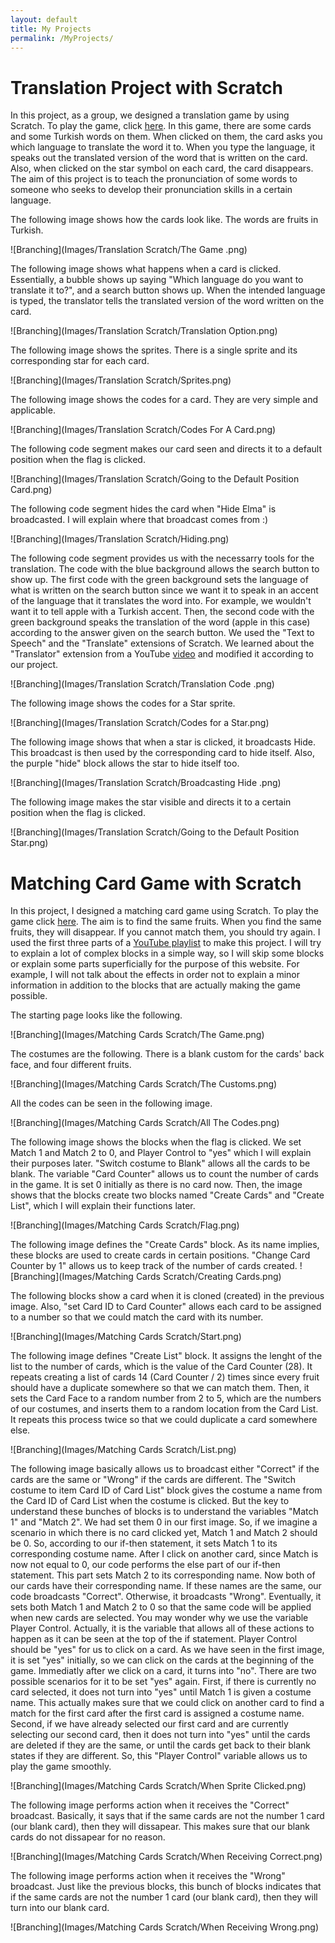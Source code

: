 ```yaml
---
layout: default
title: My Projects
permalink: /MyProjects/
---
```


# Translation Project with Scratch
In this project, as a group, we designed a translation game by using Scratch. To play the game, click [here](https://scratch.mit.edu/projects/1068090239). In this game, there are some cards and some Turkish words on them. When clicked on them, the card asks you which language to translate the word it to. When you type the language, it speaks out the translated version of the word that is written on the card. Also, when clicked on the star symbol on each card, the card disappears. The aim of this project is to teach the pronunciation of some words to someone who seeks to develop their pronunciation skills in a certain language. 

The following image shows how the cards look like. The words are fruits in Turkish. 

![Branching](Images/Translation Scratch/The Game .png)


The following image shows what happens when a card is clicked. Essentially, a bubble shows up saying "Which language do you want to translate it to?", and a search button shows up. When the intended language is typed, the translator tells the translated version of the word written on the card.

![Branching](Images/Translation Scratch/Translation Option.png)


The following image shows the sprites. There is a single sprite and its corresponding star for each card. 

![Branching](Images/Translation Scratch/Sprites.png)


The following image shows the codes for a card. They are very simple and applicable.

![Branching](Images/Translation Scratch/Codes For A Card.png)


The following code segment makes our card seen and directs it to a default position when the flag is clicked.

![Branching](Images/Translation Scratch/Going to the Default Position Card.png)


The following code segment hides the card when "Hide Elma" is broadcasted. I will explain where that broadcast comes from :)

![Branching](Images/Translation Scratch/Hiding.png)


The following code segment provides us with the necessarry tools for the translation. The code with the blue background allows the search button to show up. The first code with the green background sets the language of what is written on the search button since we want it to speak in an accent of the language that it translates the word into. For example, we wouldn't want it to tell apple with a Turkish accent. Then, the second code with the green background speaks the translation of the word (apple in this case) according to the answer given on the search button. We used the "Text to Speech" and the "Translate" extensions of Scratch. We learned about the "Translator" extension from a YouTube [video](https://www.youtube.com/watch?v=7DTIPYLy-_U) and modified it according to our project. 

![Branching](Images/Translation Scratch/Translation Code .png)


The following image shows the codes for a Star sprite.

![Branching](Images/Translation Scratch/Codes for a Star.png)


The following image shows that when a star is clicked, it broadcasts Hide. This broadcast is then used by the corresponding card to hide itself. Also, the purple "hide" block allows the star to hide itself too.

![Branching](Images/Translation Scratch/Broadcasting Hide .png)


The following image makes the star visible and directs it to a certain position when the flag is clicked.

![Branching](Images/Translation Scratch/Going to the Default Position Star.png)






# Matching Card Game with Scratch
In this project, I designed a matching card game using Scratch. To play the game click [here](https://scratch.mit.edu/projects/1068091831). The aim is to find the same fruits. When you find the same fruits, they will disappear. If you cannot match them, you should try again. I used the first three parts of a [YouTube playlist](https://www.youtube.com/playlist?list=PL-ToYOfDx961iRXO5Yu4IfYFbvf0WKVq1) to make this project. I will try to explain a lot of complex blocks in a simple way, so I will skip some blocks or explain some parts superficially for the purpose of this website. For example, I will not talk about the effects in order not to explain a minor information in addition to the blocks that are actually making the game possible. 

The starting page looks like the following.

![Branching](Images/Matching Cards Scratch/The Game.png)


The costumes are the following. There is a blank custom for the cards' back face, and four different fruits.

![Branching](Images/Matching Cards Scratch/The Customs.png)


All the codes can be seen in the following image.

![Branching](Images/Matching Cards Scratch/All The Codes.png)


The following image shows the blocks when the flag is clicked. We set Match 1 and Match 2 to 0, and Player Control to "yes" which I will explain their purposes later. "Switch costume to Blank" allows all the cards to be blank. The variable "Card Counter" allows us to count the number of cards in the game. It is set 0 initially as there is no card now. Then, the image shows that the blocks create two blocks named "Create Cards" and "Create List", which I will explain their functions later. 

![Branching](Images/Matching Cards Scratch/Flag.png)


The following image defines the "Create Cards" block. As its name implies, these blocks are used to create cards in certain positions. "Change Card Counter by 1" allows us to keep track of the number of cards created. 
![Branching](Images/Matching Cards Scratch/Creating Cards.png)


The following blocks show a card when it is cloned (created) in the previous image. Also, "set Card ID to Card Counter" allows each card to be assigned to a number so that we could match the card with its number. 

![Branching](Images/Matching Cards Scratch/Start.png)


The following image defines "Create List" block. It assigns the lenght of the list to the number of cards, which is the value of the Card Counter (28). It repeats creating a list of cards 14 (Card Counter / 2) times since every fruit should have a duplicate somewhere so that we can match them. Then, it sets the Card Face to a random number from 2 to 5, which are the numbers of our costumes, and inserts them to a random location from the Card List. It repeats this process twice so that we could duplicate a card somewhere else. 

![Branching](Images/Matching Cards Scratch/List.png)


The following image basically allows us to broadcast either "Correct" if the cards are the same or "Wrong" if the cards are different. The "Switch costume to item Card ID of Card List" block gives the costume a name from the Card ID of Card List when the costume is clicked. But the key to understand these bunches of blocks is to understand the variables "Match 1" and "Match 2". We had set them 0 in our first image. So, if we imagine a scenario in which there is no card clicked yet, Match 1 and Match 2 should be 0. So, according to our if-then statement, it sets Match 1 to its corresponding costume name. After I click on another card, since Match is now not equal to 0, our code performs the else part of our if-then statement. This part sets Match 2 to its corresponding name. Now both of our cards have their corresponding name. If these names are the same, our code broadcasts "Correct". Otherwise, it broadcasts "Wrong". Eventually, it sets both Match 1 and Match 2 to 0 so that the same code will be applied when new cards are selected. You may wonder why we use the variable Player Control. Actually, it is the variable that allows all of these actions to happen as it can be seen at the top of the if statement. Player Control should be "yes" for us to click on a card. As we have seen in the first image, it is set "yes" initially, so we can click on the cards at the beginning of the game. Immediatly after we click on a card, it turns into "no". There are two possible scenarios for it to be set "yes" again. First, if there is currently no card selected, it does not turn into "yes" until Match 1 is given a costume name. This actually makes sure that we could click on another card to find a match for the first card after the first card is assigned a costume name. Second, if we have already selected our first card and are currently selecting our second card, then it does not turn into "yes" until the cards are deleted if they are the same, or until the cards get back to their blank states if they are different. So, this "Player Control" variable allows us to play the game smoothly. 

![Branching](Images/Matching Cards Scratch/When Sprite Clicked.png)


The following image performs action when it receives the "Correct" broadcast. Basically, it says that if the same cards are not the number 1 card (our blank card), then they will dissapear. This makes sure that our blank cards do not dissapear for no reason. 

![Branching](Images/Matching Cards Scratch/When Receiving Correct.png)


The following image performs action when it receives the "Wrong" broadcast. Just like the previous blocks, this bunch of blocks indicates that if the same cards are not the number 1 card (our blank card), then they will turn into our blank card.

![Branching](Images/Matching Cards Scratch/When Receiving Wrong.png)


































































